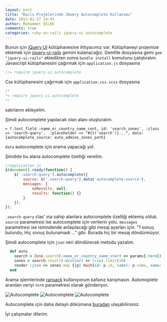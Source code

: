 ```yaml
---
layout: post
title: "Rails Projelerinde JQuery Autocomplete Kullanımı"
date: 2013-01-27 14:43
author: Muhammet DİLEK
comments: true
categories: ruby-on-rails jquery-ui autocomplete
---
```

Bunun için [jQuery UI](http://jqueryui.com/) kütüphanesine ihtiyacımız var. Kütüphaneyi projemize eklemek için [jquery-ui-rails](https://github.com/joliss/jquery-ui-rails) gemini kulanacağız. Gemfile dosyasına gemi `gem "jquery-ui-rails"` ekledikten sonra `bundle install` komutunu çalıştıralım. 
Javascript kütüphanesini çağırmak için `application.js` dosyasına 

```javascript
//= require jquery.ui.autocomplete
```
Css kütüphanesini çağırmak için `application.css.scss` dosyasına 

```css
/*
*= require jquery.ui.autocomplete
*/
```
satırlarını ekleyelim.
<!-- more -->
Şimdi autocomplete yapılacak olan alanı oluşturalım.

```haml
= f.text_field :name_or_country_name_cont, id: 'search_zones', :class => 'search-query',  :placeholder => "#{t('search')}...", data: {autocomplete_source: auto_admins_zones_path}
```

`data` autocomplete için arama yapacağı yol.

Şimdide bu alana autocomplete özelliği verelim.

```javascript
//application.js
$(document).ready(function() {    
    $('.search-query').autocomplete({
        source: $('.search-query').data('autocomplete-source'),
        messages: {
            noResults: null,
            results: function() {}
        }
    });
});
```
`.search-query` clas' ına sahip alanlara autocomplete özelliği eklemiş olduk. `source` parametresi ise autocomplete için verilerin yolu. `messages` parametresi ise ismindende anlaşılacağı gibi mesaj ayarları için. "1 sonuç bulundu, Hiç sonuç bulunamadı ..." gibi. Burada hiç bir mesaj döndürmüyor.

Şimdi autocomplete için `json` veri döndürecek metodu yazalım.

```ruby
  def auto
    search = Zone.search(:name_or_country_name_start => params[:term])
    zones = search.result(:distinct => true).limit(10)
    render :json => zones.map {|p| Hash[id: p.id, label: p.name, name: p.name]}
  end
```

Arama işlemlerinde [ransack](https://github.com/ernie/ransack) kullanıyorum kafanız karışmasın. Automoplete aranılan veriyi `term` parametresi olarak gönderiyor.

![Autocomplete](https://dl.dropbox.com/u/44821222/autocomplete-1.png)
![Autocomplete](https://dl.dropbox.com/u/44821222/autocomplete-2.png)
![Autocomplete](https://dl.dropbox.com/u/44821222/autocomplete-3.png)

Autocomplete için daha detaylı dökümana [buradan](http://jqueryui.com/autocomplete/#combobox) ulaşabilirsiniz.

İyi çalışmalar dilerim.
